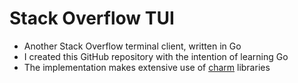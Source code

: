 # Stack Overflow TUI

- Another Stack Overflow terminal client, written in Go
- I created this GitHub repository with the intention of learning Go
- The implementation makes extensive use of [charm](https://charm.sh) libraries
